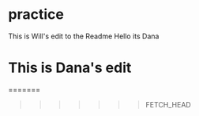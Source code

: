 # practice
This is Will's edit to the Readme
Hello its Dana








This is Dana's edit
=======
=======


>>>>>>> FETCH_HEAD




